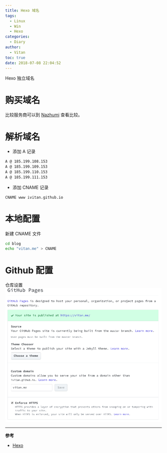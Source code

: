 ```yaml
---
title: Hexo 域名
tags:
  - Linux
  - Win
  - Hexo
categories:
  - Diary
author:
  - Vitan
toc: true
date: 2018-07-08 22:04:52
---
```

Hexo 独立域名
<!-- more -->

# 购买域名
比较服务商可以到 [Nazhumi](https://www.nazhumi.com/) 查看比较。

# 解析域名

- 添加 A 记录

```bash
A @ 185.199.108.153
A @ 185.199.109.153
A @ 185.199.110.153
A @ 185.199.111.153
```

- 添加 CNAME 记录

```bash
CNAME www ivitan.github.io
```

# 本地配置
新建 CNAME 文件
```bash
cd blog
echo "vitan.me" > CNAME
``` 

# Github 配置
仓库设置
![](https://raw.githubusercontent.com/ivitan/Picture/master/images/20190808222520.png)

---
**参考**
- [Hexo](https://hexo.io/zh-cn/docs/deployment#Netlify)
